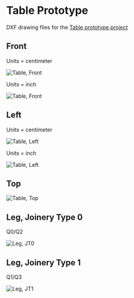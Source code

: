# Table Prototype

DXF drawing files for the [Table prototype project](https://github.com/jonlamb-gh/openscad-models-rust/tree/master/wood-projects/table)

## Front

Units = centimeter

![Table, Front](images/table_front.svg)

Units = inch

![Table, Front](images/table_front_inches.svg)

## Left

Units = centimeter

![Table, Left](images/table_left.svg)

Units = inch

![Table, Left](images/table_left_inches.svg)

## Top

![Table, Top](images/table_top.svg)

## Leg, Joinery Type 0

Q0/Q2

![Leg, JT0](images/leg_board_jt0.svg)

## Leg, Joinery Type 1

Q1/Q3

![Leg, JT1](images/leg_board_jt1.svg)
